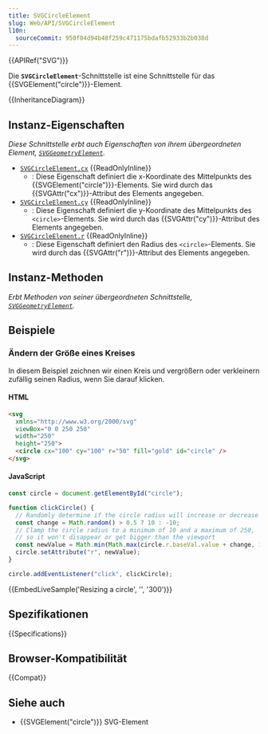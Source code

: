 ```yaml
---
title: SVGCircleElement
slug: Web/API/SVGCircleElement
l10n:
  sourceCommit: 950f04d94b48f259c471175bdafb52933b2b038d
---
```


{{APIRef("SVG")}}

Die **`SVGCircleElement`**-Schnittstelle ist eine Schnittstelle für das {{SVGElement("circle")}}-Element.

{{InheritanceDiagram}}

## Instanz-Eigenschaften

_Diese Schnittstelle erbt auch Eigenschaften von ihrem übergeordneten Element, [`SVGGeometryElement`](/de/docs/Web/API/SVGGeometryElement)._

- [`SVGCircleElement.cx`](/de/docs/Web/API/SVGCircleElement/cx) {{ReadOnlyInline}}
  - : Diese Eigenschaft definiert die x-Koordinate des Mittelpunkts des {{SVGElement("circle")}}-Elements. Sie wird durch das {{SVGAttr("cx")}}-Attribut des Elements angegeben.
- [`SVGCircleElement.cy`](/de/docs/Web/API/SVGCircleElement/cy) {{ReadOnlyInline}}
  - : Diese Eigenschaft definiert die y-Koordinate des Mittelpunkts des `<circle>`-Elements. Sie wird durch das {{SVGAttr("cy")}}-Attribut des Elements angegeben.
- [`SVGCircleElement.r`](/de/docs/Web/API/SVGCircleElement/r) {{ReadOnlyInline}}
  - : Diese Eigenschaft definiert den Radius des `<circle>`-Elements. Sie wird durch das {{SVGAttr("r")}}-Attribut des Elements angegeben.

## Instanz-Methoden

_Erbt Methoden von seiner übergeordneten Schnittstelle, [`SVGGeometryElement`](/de/docs/Web/API/SVGGeometryElement)._

## Beispiele

### Ändern der Größe eines Kreises

In diesem Beispiel zeichnen wir einen Kreis und vergrößern oder verkleinern zufällig seinen Radius, wenn Sie darauf klicken.

#### HTML

```html
<svg
  xmlns="http://www.w3.org/2000/svg"
  viewBox="0 0 250 250"
  width="250"
  height="250">
  <circle cx="100" cy="100" r="50" fill="gold" id="circle" />
</svg>
```

#### JavaScript

```js
const circle = document.getElementById("circle");

function clickCircle() {
  // Randomly determine if the circle radius will increase or decrease
  const change = Math.random() > 0.5 ? 10 : -10;
  // Clamp the circle radius to a minimum of 10 and a maximum of 250,
  // so it won't disappear or get bigger than the viewport
  const newValue = Math.min(Math.max(circle.r.baseVal.value + change, 10), 250);
  circle.setAttribute("r", newValue);
}

circle.addEventListener("click", clickCircle);
```

{{EmbedLiveSample('Resizing a circle', '', '300')}}

## Spezifikationen

{{Specifications}}

## Browser-Kompatibilität

{{Compat}}

## Siehe auch

- {{SVGElement("circle")}} SVG-Element
